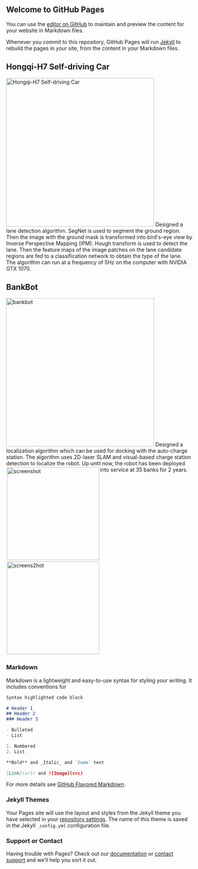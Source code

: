 ## Welcome to GitHub Pages

You can use the [editor on GitHub](https://github.com/Minzhao1995/Minzhao1995.github.io/edit/master/index.md) to maintain and preview the content for your website in Markdown files.

Whenever you commit to this repository, GitHub Pages will run [Jekyll](https://jekyllrb.com/) to rebuild the pages in your site, from the content in your Markdown files.

## Hongqi-H7 Self-driving Car
<img src="https://minzhao1995.github.io/figures/hongqi.png" title="Hongqi-H7 Self-driving Car" width="400" />
Designed a lane detection algorithm. SegNet is used to segment the ground region. Then the image with the ground mask is transformed into bird's-eye view by Inverse Perspective Mapping (IPM). Hough transform is used to detect the lane. Then the feature maps of the image patches on the lane candidate regions are fed to a classification network to obtain the type of the lane. The algorithm can run at a frequency of 5Hz on the computer with NVIDIA GTX 1070.

## BankBot
<img src="https://minzhao1995.github.io/figures/bankbot.png" title="bankbot" width="400" />
Designed a localization algorithm which can be used for docking with the auto-charge station. The algorithm uses 2D-laser SLAM and visual-based charge station detection to localize the robot. Up until now, the robot has been deployed into service at 35 banks for 2 years.



<div style="float:left;border:solid 1px 000;margin:2px;"><img src="https://minzhao1995.github.io/figures/hongqi.png" alt="screenshot" title="screenshot777" width="250" ></div>

<div style="float:left;border:solid 1px 000;margin:2px;"><img src="https://minzhao1995.github.io/figures/bankbot.png" alt="screens2hot" title="screen22shot" width="250" ></div>

<div style="float:left;border:solid 1px 000;margin:2px;" <video id="video" controls="" preload="none" poster="https://minzhao1995.github.io/figures/bankbot.png"><source id="mp4" src="https://minzhao1995.github.io/figures/navigation.mp4" type="video/mp4"  width="250"></video></div>
<div style="clear:both;"> </div>



</center>

### Markdown

Markdown is a lightweight and easy-to-use syntax for styling your writing. It includes conventions for

```markdown
Syntax highlighted code block

# Header 1
## Header 2
### Header 3

- Bulleted
- List

1. Numbered
2. List

**Bold** and _Italic_ and `Code` text

[Link](url) and ![Image](src)
```

For more details see [GitHub Flavored Markdown](https://guides.github.com/features/mastering-markdown/).

### Jekyll Themes

Your Pages site will use the layout and styles from the Jekyll theme you have selected in your [repository settings](https://github.com/Minzhao1995/Minzhao1995.github.io/settings). The name of this theme is saved in the Jekyll `_config.yml` configuration file.

### Support or Contact

Having trouble with Pages? Check out our [documentation](https://help.github.com/categories/github-pages-basics/) or [contact support](https://github.com/contact) and we’ll help you sort it out.
